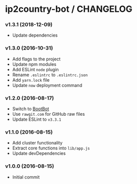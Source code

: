 # ip2country-bot / CHANGELOG


### v1.3.1 (2018-12-09)

* Update dependencies


### v1.3.0 (2016-10-31)

* Add flags to the project
* Update npm modules
* Add ESLint `node` plugin
* Rename `.eslintrc` to `.eslintrc.json`
* Add `yarn.lock` file
* Update `now` deployment command


### v1.2.0 (2016-08-17)

* Switch to [BootBot](https://github.com/Charca/bootbot)
* Use `rawgit.com` for GitHub raw files
* Update ESLint to `v3.3.1`


### v1.1.0 (2016-08-15)

* Add cluster functionality
* Extract core functions into `lib/app.js`
* Update devDependencies


### v1.0.0 (2016-08-15)

* Initial commit
